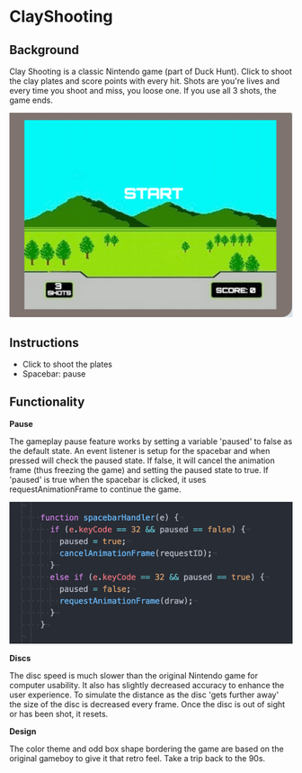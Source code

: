 # ClayShooting

## Background

Clay Shooting is a classic Nintendo game (part of Duck Hunt).
Click to shoot the clay plates and score points with every hit.
Shots are you're lives and every time you shoot and miss, you loose one.
If you use all 3 shots, the game ends.

![images](./images/game.png)

## Instructions

- Click to shoot the plates
- Spacebar: pause

## Functionality

**Pause**

The gameplay pause feature works by setting a variable 'paused' to false as the default state. An event listener is setup for the spacebar and when pressed will check the paused state. If false, it will cancel the animation frame (thus freezing the game) and setting the paused state to true. If 'paused' is true when the spacebar is clicked, it uses requestAnimationFrame to continue the game.

![images](./images/pause_code.png)

**Discs**

The disc speed is much slower than the original Nintendo game for computer usability. It also has slightly decreased accuracy to enhance the user experience. To simulate the distance as the disc 'gets further away' the size of the disc is decreased every frame. Once the disc is out of sight or has been shot, it resets.

**Design**

The color theme and odd box shape bordering the game are based on the original gameboy to give it that retro feel. Take a trip back to the 90s.
